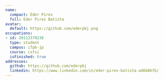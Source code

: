 ```yaml
---
name:
  compact: Éder Pires
  full: Éder Pires Batista
avatar:
  default: https://github.com/ederpbj.png
occupations:
- id: 20112370238
  type: student
  campus: ifpb-jp
  course: cstsi
  isFinished: true
addresses:
  github: https://github.com/ederpbj
  linkedin: https://www.linkedin.com/in/eder-pires-batista-a46b867b/
---
```

